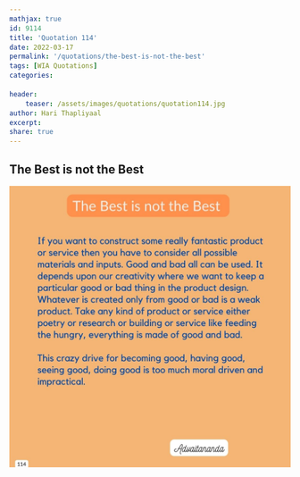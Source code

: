 ```yaml
---
mathjax: true
id: 9114
title: 'Quotation 114'
date: 2022-03-17
permalink: '/quotations/the-best-is-not-the-best'
tags: [WIA Quotations] 
categories: 

header:
    teaser: /assets/images/quotations/quotation114.jpg
author: Hari Thapliyaal 
excerpt:
share: true 
---
```


## The Best is not the Best

![The Best is not the Best](/assets/images/quotations/quotation114.jpg)
